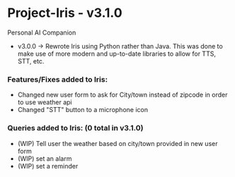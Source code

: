 # Project-Iris - v3.1.0
Personal AI Companion 
- v3.0.0 -> Rewrote Iris using Python rather than Java. This was done to make use of more modern and up-to-date libraries to allow for TTS, STT, etc.
### Features/Fixes added to Iris:
- Changed new user form to ask for City/town instead of zipcode in order to use weather api
- Changed "STT" button to a microphone icon
### Queries added to Iris: (0 total in v3.1.0)
- (WIP) Tell user the weather based on city/town provided in new user form
- (WIP) set an alarm
- (WIP) set a reminder